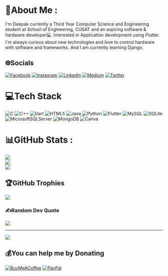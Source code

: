 # 💫About Me :
I'm Deepak currently a Third Year Computer Science and Engineering
 student at School of Engineering, CUSAT and an aspiring software &
 hardware developer💻. Interested in Application development using 
Flutter. I'm always curious about new technologies and love to control 
hardware with software and frameworks.  And I am currently learning 
Django.



## 🌐Socials
[![Facebook](https://img.shields.io/badge/Facebook-%231877F2.svg?logo=Facebook&logoColor=white)](https://facebook.com/deepakmsdev) [![Instagram](https://img.shields.io/badge/Instagram-%23E4405F.svg?logo=Instagram&logoColor=white)](https://www.instagram.com/_iamdeepakms/) [![LinkedIn](https://img.shields.io/badge/LinkedIn-%230077B5.svg?logo=linkedin&logoColor=white)](https://www.linkedin.com/in/iamdeepakms/) [![Medium](https://img.shields.io/badge/Medium-12100E?logo=medium&logoColor=white)](https://medium.com/@deepakcoder80) [![Twitter](https://img.shields.io/badge/Twitter-%231DA1F2.svg?logo=Twitter&logoColor=white)](https://twitter.com/iamdeepakms) 

# 💻Tech Stack
![C](https://img.shields.io/badge/c-%2300599C.svg?style=plastic&logo=c&logoColor=white) ![C++](https://img.shields.io/badge/c++-%2300599C.svg?style=plastic&logo=c%2B%2B&logoColor=white) ![Dart](https://img.shields.io/badge/dart-%230175C2.svg?style=plastic&logo=dart&logoColor=white)  ![HTML5](https://img.shields.io/badge/html5-%23E34F26.svg?style=plastic&logo=html5&logoColor=white) ![Java](https://img.shields.io/badge/java-%23ED8B00.svg?style=plastic&logo=java&logoColor=white) ![Python](https://img.shields.io/badge/python-3670A0?style=plastic&logo=python&logoColor=ffdd54)  ![Flutter](https://img.shields.io/badge/Flutter-%2302569B.svg?style=plastic&logo=Flutter&logoColor=white) ![MySQL](https://img.shields.io/badge/mysql-%2300f.svg?style=plastic&logo=mysql&logoColor=white) ![SQLite](https://img.shields.io/badge/sqlite-%2307405e.svg?style=plastic&logo=sqlite&logoColor=white) ![MicrosoftSQLServer](https://img.shields.io/badge/Microsoft%20SQL%20Sever-CC2927?style=plastic&logo=microsoft%20sql%20server&logoColor=white) ![MongoDB](https://img.shields.io/badge/MongoDB-%234ea94b.svg?style=plastic&logo=mongodb&logoColor=white) ![Canva](https://img.shields.io/badge/Canva-%2300C4CC.svg?style=plastic&logo=Canva&logoColor=white) 
# 📊GitHub Stats :
![](https://github-readme-stats.vercel.app/api?username=Deepak-coder80&theme=merko&hide_border=false&include_all_commits=false&count_private=false)<br/>
![](https://github-readme-streak-stats.herokuapp.com/?user=Deepak-coder80&theme=merko&hide_border=false)<br/>
![](https://github-readme-stats.vercel.app/api/top-langs/?username=Deepak-coder80&theme=merko&hide_border=false&include_all_commits=false&count_private=false&layout=compact)

## 🏆GitHub Trophies
![](https://github-profile-trophy.vercel.app/?username=Deepak-coder80&theme=flat&no-frame=false&no-bg=false&margin-w=4)

### ✍️Random Dev Quote
![](https://quotes-github-readme.vercel.app/api?type=horizontal&theme=radical)

---
[![](https://visitcount.itsvg.in/api?id=Deepak-coder80&icon=0&color=3)](https://visitcount.itsvg.in)

  ## 💰You can help me by Donating
  [![BuyMeACoffee](https://img.shields.io/badge/Buy%20Me%20a%20Coffee-ffdd00?style=for-the-badge&logo=buy-me-a-coffee&logoColor=black)](https://buymeacoffee.com/deepakcode80) [![PayPal](https://img.shields.io/badge/PayPal-00457C?style=for-the-badge&logo=paypal&logoColor=white)](https://paypal.me/deepakms8086) 

  <!-- Proudly created with GPRM ( https://gprm.itsvg.in ) -->
  
